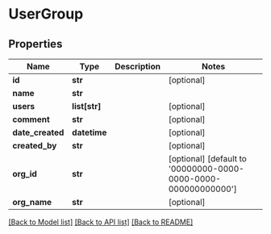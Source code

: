 # UserGroup

## Properties
Name | Type | Description | Notes
------------ | ------------- | ------------- | -------------
**id** | **str** |  | [optional] 
**name** | **str** |  | 
**users** | **list[str]** |  | [optional] 
**comment** | **str** |  | [optional] 
**date_created** | **datetime** |  | [optional] 
**created_by** | **str** |  | [optional] 
**org_id** | **str** |  | [optional] [default to '00000000-0000-0000-0000-000000000000']
**org_name** | **str** |  | [optional] 

[[Back to Model list]](../README.md#documentation-for-models) [[Back to API list]](../README.md#documentation-for-api-endpoints) [[Back to README]](../README.md)


